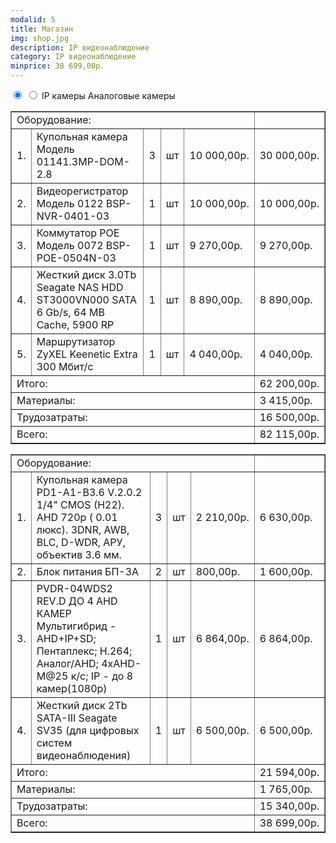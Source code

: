 ```yaml
---
modalid: 5
title: Магазин
img: shop.jpg
description: IP видеонаблюдение
category: IP видеонаблюдение
minprice: 38 699,00р.
---
```


<section class="tabs">
    <input id="tab_9" type="radio" name="tab5" checked="checked"/>
    <input id="tab_10" type="radio" name="tab5"/>
    <label for="tab_9" id="tab_l9">IP камеры</label>
    <label for="tab_10" id="tab_l10">Аналоговые камеры</label>
    <div style="clear:both"></div>
    <div class="tabs_cont">
        <div id="tab_c9">
            <table class="price" border="1">
                <tr class="result"><td colspan="5" align="left">Оборудование:</td><td></td></tr>
                <tr><td>1.</td><td>Купольная камера Модель 01141.3MP-DOM-2.8</td><td>3</td><td>шт</td><td>10 000,00р.</td><td>30 000,00р.</td></tr>
                <tr><td>2.</td><td>Видеорегистратор Модель 0122 BSP-NVR-0401-03</td><td>1</td><td>шт</td><td>10 000,00р.</td><td>10 000,00р.</td></tr>
                <tr><td>3.</td><td>Коммутатор POE Модель 0072 BSP-POE-0504N-03</td><td>1</td><td>шт</td><td>9 270,00р.</td><td>9 270,00р.</td></tr>
                <tr><td>4.</td><td>Жесткий диск 3.0Tb Seagate NAS HDD ST3000VN000 SATA 6 Gb/s, 64 MB Cache, 5900 RP</td><td>1</td><td>шт</td><td>8 890,00р.</td><td>8 890,00р.</td></tr>
                <tr><td>5.</td><td>Маршрутизатор ZyXEL Keenetic Extra 300 Мбит/с</td><td>1</td><td>шт</td><td>4 040,00р.</td><td>4 040,00р.</td></tr>
                <tr class="result"><td colspan="5" align="left">Итого:</td><td>62 200,00р.</td></tr>
                <tr class="result"><td colspan="5" align="left">Материалы:</td><td>3 415,00р.</td></tr>
                <tr class="result"><td colspan="5" align="left">Трудозатраты:</td><td>16 500,00р.</td></tr>
                <tr class="result sum"><td colspan="5" align="left">Всего:</td><td>82 115,00р.</td></tr>
            </table>
        </div>
        <div id="tab_c10">
            <table class="price" border="1">
                <tr class="result"><td colspan="5" align="left">Оборудование:</td><td></td></tr>
                <tr><td>1.</td><td>Купольная камера PD1-A1-B3.6 V.2.0.2 1/4" CMOS (H22).  АHD 720p ( 0.01 люкс). 3DNR, AWB, BLC, D-WDR, АРУ, объектив 3.6 мм.</td><td>3</td><td>шт</td><td>2 210,00р.</td><td>6 630,00р.</td></tr>
                <tr><td>2.</td><td>Блок питания БП-3А</td><td>2</td><td>шт</td><td>800,00р.</td><td>1 600,00р.</td></tr>
                <tr><td>3.</td><td>PVDR-04WDS2 REV.D ДО 4 AHD КАМЕР Мультигибрид - AHD+IP+SD; Пентаплекс; H.264; Аналог/AHD;  4xAHD-M@25 к/с; IP - до 8 камер(1080р)</td><td>1</td><td>шт</td><td>6 864,00р.</td><td>6 864,00р.</td></tr>
                <tr><td>4.</td><td>Жесткий диск 2Tb SATA-III Seagate SV35 (для цифровых систем видеонаблюдения)</td><td>1</td><td>шт</td><td>6 500,00р.</td><td>6 500,00р.</td></tr>
                <tr class="result"><td colspan="5" align="left">Итого:</td><td>21 594,00р.</td></tr>
                <tr class="result"><td colspan="5" align="left">Материалы:</td><td>1 765,00р.</td></tr>
                <tr class="result"><td colspan="5" align="left">Трудозатраты:</td><td>15 340,00р.</td></tr>
                <tr class="result sum"><td colspan="5" align="left">Всего:</td><td>38 699,00р.</td></tr>
            </table>
        </div>
    </div>
</section>
